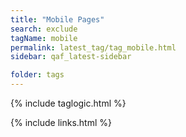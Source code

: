 ```yaml
---
title: "Mobile Pages"
search: exclude
tagName: mobile
permalink: latest_tag/tag_mobile.html
sidebar: qaf_latest-sidebar

folder: tags
---
```

{% include taglogic.html %}

{% include links.html %}
